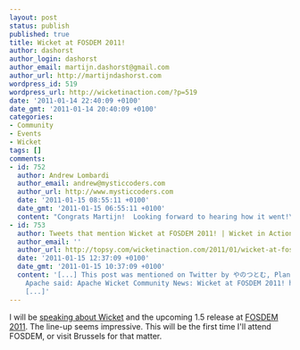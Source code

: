 ```yaml
---
layout: post
status: publish
published: true
title: Wicket at FOSDEM 2011!
author: dashorst
author_login: dashorst
author_email: martijn.dashorst@gmail.com
author_url: http://martijndashorst.com
wordpress_id: 519
wordpress_url: http://wicketinaction.com/?p=519
date: '2011-01-14 22:40:09 +0100'
date_gmt: '2011-01-14 20:40:09 +0100'
categories:
- Community
- Events
- Wicket
tags: []
comments:
- id: 752
  author: Andrew Lombardi
  author_email: andrew@mysticcoders.com
  author_url: http://www.mysticcoders.com
  date: '2011-01-15 08:55:11 +0100'
  date_gmt: '2011-01-15 06:55:11 +0100'
  content: "Congrats Martijn!  Looking forward to hearing how it went!\r\n\r\nGo Wicket!"
- id: 753
  author: Tweets that mention Wicket at FOSDEM 2011! | Wicket in Action -- Topsy.com
  author_email: ''
  author_url: http://topsy.com/wicketinaction.com/2011/01/wicket-at-fosdem-2011/?utm_source=pingback&amp;utm_campaign=L2
  date: '2011-01-15 12:37:09 +0100'
  date_gmt: '2011-01-15 10:37:09 +0100'
  content: '[...] This post was mentioned on Twitter by やのつとむ, Planet Apache. Planet
    Apache said: Apache Wicket Community News: Wicket at FOSDEM 2011! http://bit.ly/hoXaU5
    [...]'
---
```

<p>I will be <a href="http://fosdem.org/2011/news/speaker-announcement">speaking about Wicket</a> and the upcoming 1.5 release at <a href="http://fosdem.org">FOSDEM 2011</a>. The line-up seems impressive. This will be the first time I'll attend FOSDEM, or visit Brussels for that matter.</p>
